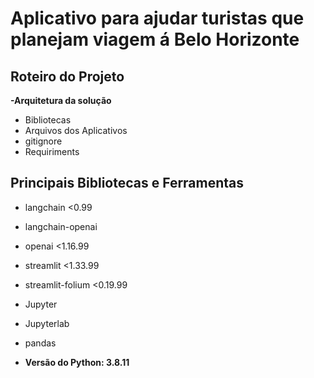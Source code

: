# Aplicativo para ajudar turistas que planejam viagem á Belo Horizonte

## Roteiro do Projeto

**<p>-Arquitetura da solução</p>**
- Bibliotecas
- Arquivos dos Aplicativos
- gitignore
- Requiriments

## Principais Bibliotecas e Ferramentas

- langchain <0.99
- langchain-openai
- openai <1.16.99
- streamlit <1.33.99
- streamlit-folium <0.19.99
- Jupyter
- Jupyterlab
- pandas

- **Versão do Python: 3.8.11**
